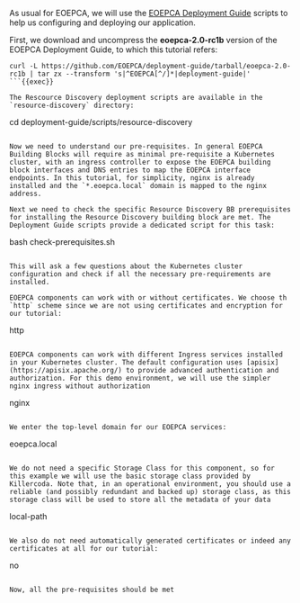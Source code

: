 As usual for EOEPCA, we will use the [EOEPCA Deployment Guide](https://eoepca.readthedocs.io/projects/deploy/en/latest/) scripts to help us configuring and deploying our application. 

First, we download and uncompress the **eoepca-2.0-rc1b** version of the EOEPCA Deployment Guide, to which this tutorial refers:

```
curl -L https://github.com/EOEPCA/deployment-guide/tarball/eoepca-2.0-rc1b | tar zx --transform 's|^EOEPCA[^/]*|deployment-guide|'
```{{exec}}

The Rescource Discovery deployment scripts are available in the `resource-discovery` directory:
```
cd deployment-guide/scripts/resource-discovery
```{{exec}}

Now we need to understand our pre-requisites. In general EOEPCA Building Blocks will require as minimal pre-requisite a Kubernetes cluster, with an ingress controller to expose the EOEPCA building block interfaces and DNS entries to map the EOEPCA interface endpoints. In this tutorial, for simplicity, nginx is already installed and the `*.eoepca.local` domain is mapped to the nginx address.

Next we need to check the specific Resource Discovery BB prerequisites for installing the Resource Discovery building block are met. The Deployment Guide scripts provide a dedicated script for this task:
```
bash check-prerequisites.sh
```{{exec}}

This will ask a few questions about the Kubernetes cluster configuration and check if all the necessary pre-requirements are installed. 

EOEPCA components can work with or without certificates. We choose th `http` scheme since we are not using certificates and encryption for our tutorial:
```
http
```{{exec}}

EOEPCA components can work with different Ingress services installed in your Kubernetes cluster. The default configuration uses [apisix](https://apisix.apache.org/) to provide advanced authentication and authorization. For this demo environment, we will use the simpler nginx ingress without authorization

```
nginx
```{{exec}}

We enter the top-level domain for our EOEPCA services:
```
eoepca.local
```{{exec}}

We do not need a specific Storage Class for this component, so for this example we will use the basic storage class provided by Killercoda. Note that, in an operational environment, you should use a reliable (and possibly redundant and backed up) storage class, as this storage class will be used to store all the metadata of your data

```
local-path
```{{exec}}

We also do not need automatically generated certificates or indeed any certificates at all for our tutorial:
```
no
```{{exec}}

Now, all the pre-requisites should be met
